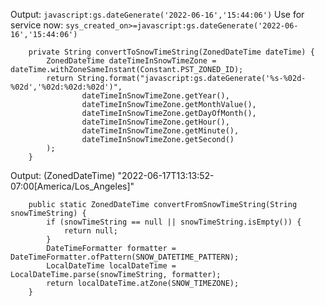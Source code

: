 Output: `javascript:gs.dateGenerate('2022-06-16','15:44:06')`
Use for service now: `sys_created_on>=javascript:gs.dateGenerate('2022-06-16','15:44:06')`

```    
    private String convertToSnowTimeString(ZonedDateTime dateTime) {
        ZonedDateTime dateTimeInSnowTimeZone = dateTime.withZoneSameInstant(Constant.PST_ZONED_ID);
        return String.format("javascript:gs.dateGenerate('%s-%02d-%02d','%02d:%02d:%02d')",
                dateTimeInSnowTimeZone.getYear(),
                dateTimeInSnowTimeZone.getMonthValue(),
                dateTimeInSnowTimeZone.getDayOfMonth(),
                dateTimeInSnowTimeZone.getHour(),
                dateTimeInSnowTimeZone.getMinute(),
                dateTimeInSnowTimeZone.getSecond()
        );
    }
```


Output: (ZonedDateTime) "2022-06-17T13:13:52-07:00[America/Los_Angeles]"
```
    public static ZonedDateTime convertFromSnowTimeString(String snowTimeString) {
        if (snowTimeString == null || snowTimeString.isEmpty()) {
            return null;
        }
        DateTimeFormatter formatter = DateTimeFormatter.ofPattern(SNOW_DATETIME_PATTERN);
        LocalDateTime localDateTime = LocalDateTime.parse(snowTimeString, formatter);
        return localDateTime.atZone(SNOW_TIMEZONE);
    }
```
